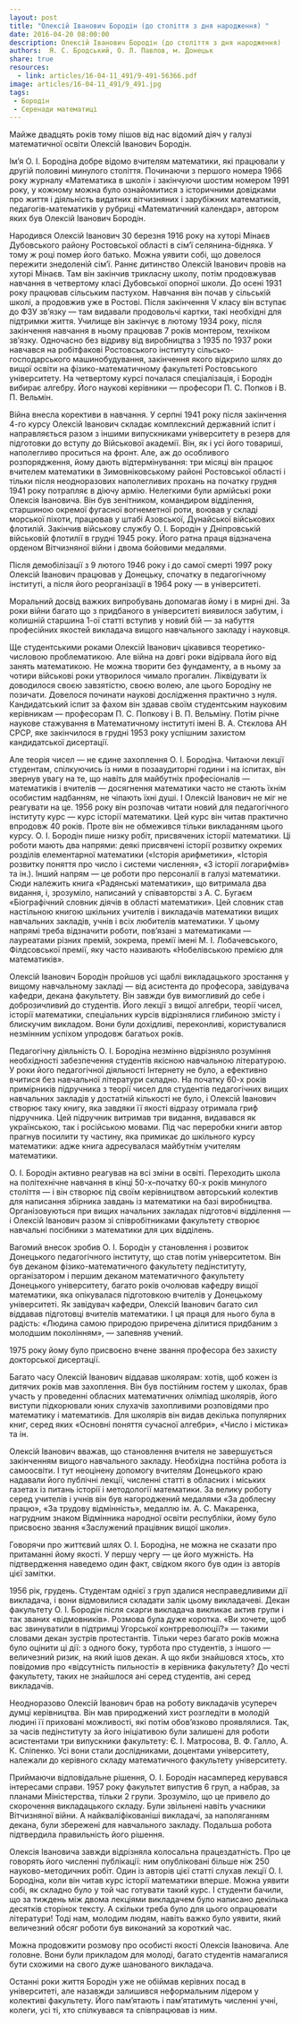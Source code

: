 ```yaml
---
layout: post
title: "Олексій Іванович Бородін (до століття з дня народження) "
date: 2016-04-20 08:00:00
description: Олексій Іванович Бородін (до століття з дня народження)
authors:  Я. С. Бродський, О. Л. Павлов, м. Донецьк
share: true
resources:
  - link: articles/16-04-11_491/9-491-56366.pdf
image: articles/16-04-11_491/9_491.jpg
tags:
 - Бородін
 - Серенади математиці
---
```


Майже двадцять років тому пішов від нас відомий діяч у галузі математичної освіти Олексій Іванович Бородін.

Ім’я О. І. Бородіна добре відомо вчителям математики, які працювали у другій половині минулого століття. Починаючи з першого номера 1966 року журналу «Математика в школі» і закінчуючи шостим номером 1991 року, у кожному можна було ознайомитися з історичними довідками про життя і діяльність видатних вітчизняних і зарубіжних математиків, педагогів-математиків у рубриці «Математичний календар», автором яких був Олексій Іванович Бородін.

Народився Олексій Іванович 30 березня 1916 року на хуторі Мінаєв Дубовського району Ростовської області в сім’ї селянина-бідняка. У тому ж році помер його батько. Можна уявити собі, що довелося пережити знедоленій сім’ї. Раннє дитинство Олексій Іванович провів на хуторі Мінаєв. Там він закінчив трикласну школу, потім продовжував навчання в четвертому класі Дубовської опорної школи. До осені 1931 року працював сільським пастухом. Навчання він почав у сільській школі, а продовжив уже в Ростові. Після закінчення V класу він вступає до ФЗУ зв’язку — там видавали продовольчі картки, такі необхідні для підтримки життя. Училище він закінчує в лютому 1934 року, після закінчення навчання в ньому працював 7 років монтером, техніком зв’язку. Одночасно без відриву від виробництва з 1935 по 1937 роки навчався на робітфакові Ростовського інституту сільсько-господарського машинобудування, закінчення якого відкрило шлях до вищої освіти на фізико-математичному факультеті Ростовського університету. На четвертому курсі почалася спеціалізація, і Бородін вибирає алгебру. Його наукові керівники — професори П. С. Попков і В. П. Вельмін.

Війна внесла корективи в навчання. У серпні 1941 року після закінчення 4-го курсу Олексій Іванович складає комплексний державний іспит і направляється разом з іншими випускниками університету в резерв для підготовки до вступу до Військової академії. Він, як і усі його товариші, наполегливо проситься на фронт. Але, аж до особливого розпорядження, йому дають відтермінування: три місяці він працює вчителем математики в Зимовніковському районі Ростовської області і тільки після неодноразових наполегливих прохань на початку грудня 1941 року потрапляє в діючу армію. Нелегкими були армійські роки Олексія Івановича. Він був зенітником, командиром відділення, старшиною окремої фугасної вогнеметної роти, воював у складі морської піхоти, працював у штабі Азовської, Дунайської військових флотилій. Закінчив військову службу О. І. Бородін у Дніпровській військовій флотилії в грудні 1945 року. Його ратна праця відзначена орденом Вітчизняної війни і двома бойовими медалями.

Після демобілізації з 9 лютого 1946 року і до самої смерті 1997 року Олексій Іванович працював у Донецьку, спочатку в педагогічному інституті, а після його реорганізації в 1964 року — в університеті.

Моральний досвід важких випробувань допомагав йому і в мирні дні. За роки війни багато що з придбаного в університеті виявилося забутим, і колишній старшина 1-ої статті вступив у новий бій — за набуття професійних якостей викладача вищого навчального закладу і науковця.

Ще студентськими роками Олексій Іванович цікавився теоретико-числовою проблематикою. Але війна на довгі роки відірвала його від занять математикою. Не можна творити без фундаменту, а в ньому за чотири військові роки утворилося чимало прогалин. Ліквідувати їх доводилося своєю завзятістю, своєю волею, але цього Бородіну не позичати. Довелося починати наукові дослідження практично з нуля. Кандидатський іспит за фахом він здавав своїм студентським науковим керівникам — професорам П. С. Попкову і В. П. Вельміну. Потім річне наукове стажування в Математичному інституті імені В. А. Стєклова АН СРСР, яке закінчилося в грудні 1953 року успішним захистом кандидатської дисертації.

Але теорія чисел — не єдине захоплення О. І. Бородіна. Читаючи лекції студентам, спілкуючись із ними в позааудиторні години і на іспитах, він звернув увагу на те, що навіть для майбутніх професіоналів — математиків і вчителів — досягнення математики часто не стають їхнім особистим надбанням, не чіпають їхні душі. І Олексій Іванович не міг не реагувати на це. 1956 року він розпочав читати новий для педагогічного інституту курс — курс історії математики. Цей курс він читав практично впродовж 40 років. Проте він не обмежився тільки викладанням цього курсу. О. І. Бородін пише низку робіт, присвячених історії математики. Ці роботи мають два напрями: деякі присвячені історії розвитку окремих розділів елементарної математики («Історія арифметики», «Історія розвитку поняття про число і системи числення», «З історії логарифмів» та ін.). Інший напрям — це роботи про персоналії в галузі математики. Сюди належить книга «Радянські математики», що витримала два видання, і, зрозуміло, написаний у співавторстві з А. С. Бугаєм «Біографічний словник діячів в області математики». Цей словник став настільною книгою шкільних учителів і викладачів математики вищих навчальних закладів, учнів і всіх любителів математики. У цьому напрямі треба відзначити роботи, пов’язані з математиками — лауреатами різних премій, зокрема, премії імені М. І. Лобачевського, Філдсовської премії, яку часто називають «Нобелівською премією для математиків».

Олексій Іванович Бородін пройшов усі щаблі викладацького зростання у вищому навчальному закладі — від асистента до професора, завідувача кафедри, декана факультету. Він завжди був вимогливий до себе і доброзичливий до студентів. Його лекції з вищої алгебри, теорії чисел, історії математики, спеціальних курсів відрізнялися глибиною змісту і блискучим викладом. Вони були дохідливі, переконливі, користувалися незмінним успіхом упродовж багатьох років.

Педагогічну діяльність О. І. Бородіна незмінно відрізняло розуміння необхідності забезпечення студентів якісною навчальною літературою. У роки його педагогічної діяльності Інтернету не було, а ефективно вчитися без навчальної літератури складно. На початку 60-х років примірників підручника з теорії чисел для студентів педагогічних вищих навчальних закладів у достатній кількості не було, і Олексій Іванович створює таку книгу, яка завдяки її якості відразу отримала гриф підручника. Цей підручник витримав три видання, видавався як українською, так і російською мовами. Під час переробки книги автор прагнув посилити ту частину, яка примикає до шкільного курсу математики: адже книга адресувалася майбутнім учителям математики.

О. І. Бородін активно реагував на всі зміни в освіті. Переходить школа на політехнічне навчання в кінці 50-х–початку 60-х років минулого століття — і він створює під своїм керівництвом авторський колектив для написання збірника завдань із математики на базі виробництва. Організовуються при вищих начальних закладах підготовчі відділення — і Олексій Іванович разом зі співробітниками факультету створює навчальні посібники з математики для цих відділень.

Вагомий внесок зробив О. І. Бородін у становлення і розвиток Донецького педагогічного інституту, що став потім університетом. Він був деканом фізико-математичного факультету педінституту, організатором і першим деканом математичного факультету Донецького університету, багато років очолював кафедру вищої математики, яка опікувалася підготовкою вчителів у Донецькому університеті. Як завідувач
кафедри, Олексій Іванович багато сил віддавав підготовці вчителів математики. І ця праця для нього була в радість: «Людина самою природою приречена ділитися придбаним з молодшим поколінням», — запевняв учений.

1975 року йому було присвоєно вчене звання професора без захисту докторської дисертації.

Багато часу Олексій Іванович віддавав школярам: хотів, щоб кожен із дитячих років мав захоплення. Він був постійним гостем у школах, брав участь у проведенні обласних математичних олімпіад школярів, його виступи підкорювали юних слухачів захопливими розповідями про математику і математиків. Для школярів він видав декілька популярних книг, серед яких «Основні поняття сучасної алгебри», «Число і містика» та ін.

Олексій Іванович вважав, що становлення вчителя не завершується закінченням вищого навчального закладу. Необхідна постійна робота із самоосвіти. І тут неоцінену допомогу вчителям Донецького краю надавали його публічні лекції, численні статті в обласних і міських газетах із питань історії і методології математики. За велику роботу серед учителів і учнів він був нагороджений медалями «За доблесну працю», «За трудову відмінність», медаллю ім. А. С. Макаренка, нагрудним знаком Відмінника народної освіти республіки, йому було присвоєно звання «Заслужений працівник вищої школи».

Говорячи про життєвий шлях О. І. Бородіна, не можна не сказати про притаманні йому якості. У першу чергу — це його мужність. На підтвердження наведемо один факт, свідком якого був один із авторів цієї замітки.

1956 рік, грудень. Студентам однієї з груп здалися несправедливими дії викладача, і вони відмовилися складати залік цьому викладачеві. Декан факультету О. І. Бородін після скарги викладача викликає актив групи і так званих «відмовників». Розмова була дуже коротка. «Ви хочете, щоб вас звинуватили в підтримці Угорської контрреволюції?» — такими словами декан зустрів протестантів. Тільки через багато років можна було оцінити ці дії: з одного боку, турбота про студентів, з іншого — величезний ризик, на який ішов декан. А що якби знайшовся хтось, хто повідомив про «відсутність пильності» в керівника факультету? До честі факультету, таких не знайшлося ані серед студентів, ані серед викладачів.

Неодноразово Олексій Іванович брав на роботу викладачів усупереч думці керівництва. Він мав природжений хист розгледіти в молодій людині її приховані можливості, які потім обов’язково проявлялися. Так, за часів педінституту за його ініціативою були залишені для роботи асистентами три випускники факультету: Є. І. Матросова, В. Ф. Галло, А. К. Сліпенко. Усі вони стали дослідниками, доцентами університету, належали до керівного складу математичного факультету університету.

Приймаючи відповідальне рішення, О. І. Бородін насамперед керувався інтересами справи. 1957 року факультет випустив 6 груп, а набрав, за планами Міністерства, тільки 2 групи. Зрозуміло, що це привело до скорочення викладацького складу. Були звільнені навіть учасники Вітчизняної війни. А найкваліфікованіші викладачі, за наполяганням декана, були збережені для навчального закладу. Подальша робота підтвердила правильність його рішення.

Олексія Івановича завжди відрізняла колосальна працездатність. Про це говорять його численні публікації: ним опубліковані більше ніж 250 науково-методичних робіт. Один із авторів цієї статті слухав лекції О. І. Бородіна, коли він читав курс історії математики вперше. Можна уявити собі, як складно було у той час готувати такий курс. І студенти бачили, що за тиждень між двома лекціями викладачем було написано декілька десятків сторінок тексту. А скільки треба було для цього опрацювати літератури! Тоді нам, молодим людям, навіть важко було уявити, який величезний обсяг роботи був виконаний за короткий час.

Можна продовжити розмову про особисті якості Олексія Івановича. Але головне. Вони були прикладом для молоді, багато студентів намагалися бути схожими на свого дуже шанованого викладача.

Останні роки життя Бородін уже не обіймав керівних посад в університеті, але назавжди залишився неформальним лідером у колективі факультету. Його пам’ятають і пам’ятатимуть численні учні, колеги, усі ті, хто спілкувався та співпрацював із ним.

